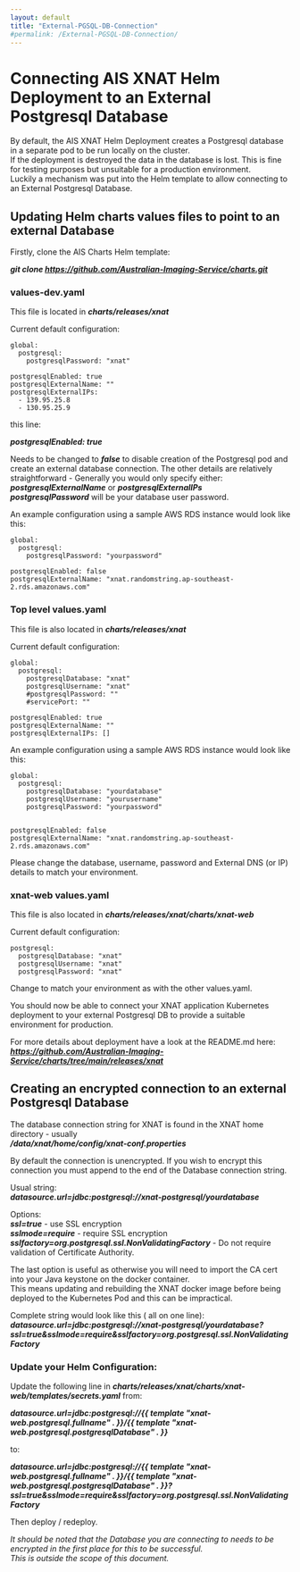 ```yaml
---
layout: default
title: "External-PGSQL-DB-Connection"
#permalink: /External-PGSQL-DB-Connection/
---
```


# Connecting AIS XNAT Helm Deployment to an External Postgresql Database

By default, the AIS XNAT Helm Deployment creates a Postgresql database in a separate pod to be run locally on the cluster.  
If the deployment is destroyed the data in the database is lost. This is fine for testing purposes but unsuitable for a production environment.  
Luckily a mechanism was put into the Helm template to allow connecting to an External Postgresql Database.  



## Updating Helm charts values files to point to an external Database

Firstly, clone the AIS Charts Helm template:

***git clone https://github.com/Australian-Imaging-Service/charts.git***




### values-dev.yaml

This file is located in ***charts/releases/xnat***

Current default configuration:

```
global:
  postgresql:
    postgresqlPassword: "xnat"

postgresqlEnabled: true
postgresqlExternalName: ""
postgresqlExternalIPs:
  - 139.95.25.8
  - 130.95.25.9
```

this line:  

***postgresqlEnabled: true***

Needs to be changed to ***false*** to disable creation of the Postgresql pod and create an external database connection.
The other details are relatively straightforward - Generally you would only specify either:  
***postgresqlExternalName*** or ***postgresqlExternalIPs***  
***postgresqlPassword*** will be your database user password.

An example configuration using a sample AWS RDS instance would look like this:

```
global:
  postgresql:
    postgresqlPassword: "yourpassword"

postgresqlEnabled: false
postgresqlExternalName: "xnat.randomstring.ap-southeast-2.rds.amazonaws.com"
```


### Top level values.yaml

This file is also located in ***charts/releases/xnat***

Current default configuration:

```
global:
  postgresql:
    postgresqlDatabase: "xnat"
    postgresqlUsername: "xnat"
    #postgresqlPassword: ""
    #servicePort: ""

postgresqlEnabled: true
postgresqlExternalName: ""
postgresqlExternalIPs: []
```

An example configuration using a sample AWS RDS instance would look like this:

```
global:
  postgresql:
    postgresqlDatabase: "yourdatabase"
    postgresqlUsername: "yourusername"
    postgresqlPassword: "yourpassword"
    

postgresqlEnabled: false
postgresqlExternalName: "xnat.randomstring.ap-southeast-2.rds.amazonaws.com"
```

Please change the database, username, password and External DNS (or IP) details to match your environment.


### xnat-web values.yaml

This file is also located in ***charts/releases/xnat/charts/xnat-web***


Current default configuration:

```
postgresql:
  postgresqlDatabase: "xnat"
  postgresqlUsername: "xnat"
  postgresqlPassword: "xnat"
```


Change to match your environment as with the other values.yaml.  

You should now be able to connect your XNAT application Kubernetes deployment to your external Postgresql DB to provide a suitable environment for production.

For more details about deployment have a look at the README.md here:  
***https://github.com/Australian-Imaging-Service/charts/tree/main/releases/xnat***



## Creating an encrypted connection to an external Postgresql Database


The database connection string for XNAT is found in the XNAT home directory - usually  
***/data/xnat/home/config/xnat-conf.properties***


By default the connection is unencrypted. If you wish to encrypt this connection you must append to the end of the Database connection string.

Usual string:  
***datasource.url=jdbc:postgresql://xnat-postgresql/yourdatabase***

Options:  
***ssl=true*** - use SSL encryption  
***sslmode=require*** - require SSL encryption  
***sslfactory=org.postgresql.ssl.NonValidatingFactory*** - Do not require validation of Certificate Authority. 

The last option is useful as otherwise you will need to import the CA cert into your Java keystone on the docker container.  
This means updating and rebuilding the XNAT docker image before being deployed to the Kubernetes Pod and this can be impractical.


Complete string would look like this ( all on one line):  
***datasource.url=jdbc:postgresql://xnat-postgresql/yourdatabase?ssl=true&sslmode=require&sslfactory=org.postgresql.ssl.NonValidatingFactory***


### Update your Helm Configuration:

Update the following line in ***charts/releases/xnat/charts/xnat-web/templates/secrets.yaml*** from:  

***datasource.url=jdbc:postgresql://{{ template "xnat-web.postgresql.fullname" . }}/{{ template "xnat-web.postgresql.postgresqlDatabase" . }}***  

to:

***datasource.url=jdbc:postgresql://{{ template "xnat-web.postgresql.fullname" . }}/{{ template "xnat-web.postgresql.postgresqlDatabase" . }}?ssl=true&sslmode=require&sslfactory=org.postgresql.ssl.NonValidatingFactory***



Then deploy / redeploy.


*It should be noted that the Database you are connecting to needs to be encrypted in the first place for this to be successful.*  
*This is outside the scope of this document.*

